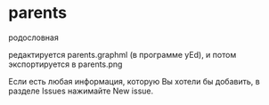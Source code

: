 # parents
родословная

редактируется parents.graphml (в программе yEd), и потом экспортируется в parents.png

Если есть любая информация, которую Вы хотели бы добавить, в разделе Issues нажимайте New issue.
